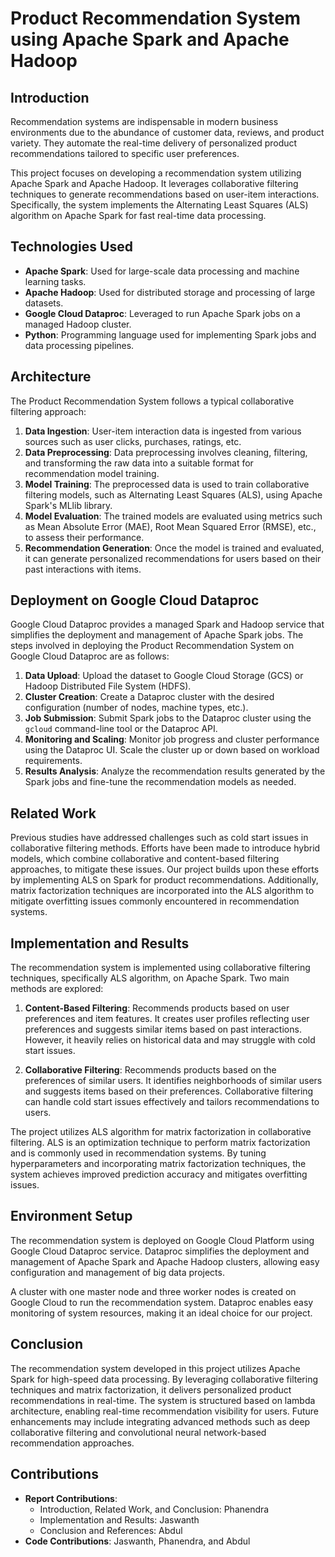 # Product Recommendation System using Apache Spark and Apache Hadoop

## Introduction

Recommendation systems are indispensable in modern business environments due to the abundance of customer data, reviews, and product variety. They automate the real-time delivery of personalized product recommendations tailored to specific user preferences. 

This project focuses on developing a recommendation system utilizing Apache Spark and Apache Hadoop. It leverages collaborative filtering techniques to generate recommendations based on user-item interactions. Specifically, the system implements the Alternating Least Squares (ALS) algorithm on Apache Spark for fast real-time data processing.

## Technologies Used

- **Apache Spark**: Used for large-scale data processing and machine learning tasks.
- **Apache Hadoop**: Used for distributed storage and processing of large datasets.
- **Google Cloud Dataproc**: Leveraged to run Apache Spark jobs on a managed Hadoop cluster.
- **Python**: Programming language used for implementing Spark jobs and data processing pipelines.

## Architecture

The Product Recommendation System follows a typical collaborative filtering approach:

1. **Data Ingestion**: User-item interaction data is ingested from various sources such as user clicks, purchases, ratings, etc.
2. **Data Preprocessing**: Data preprocessing involves cleaning, filtering, and transforming the raw data into a suitable format for recommendation model training.
3. **Model Training**: The preprocessed data is used to train collaborative filtering models, such as Alternating Least Squares (ALS), using Apache Spark's MLlib library.
4. **Model Evaluation**: The trained models are evaluated using metrics such as Mean Absolute Error (MAE), Root Mean Squared Error (RMSE), etc., to assess their performance.
5. **Recommendation Generation**: Once the model is trained and evaluated, it can generate personalized recommendations for users based on their past interactions with items.

## Deployment on Google Cloud Dataproc

Google Cloud Dataproc provides a managed Spark and Hadoop service that simplifies the deployment and management of Apache Spark jobs. The steps involved in deploying the Product Recommendation System on Google Cloud Dataproc are as follows:

1. **Data Upload**: Upload the dataset to Google Cloud Storage (GCS) or Hadoop Distributed File System (HDFS).
2. **Cluster Creation**: Create a Dataproc cluster with the desired configuration (number of nodes, machine types, etc.).
3. **Job Submission**: Submit Spark jobs to the Dataproc cluster using the `gcloud` command-line tool or the Dataproc API.
4. **Monitoring and Scaling**: Monitor job progress and cluster performance using the Dataproc UI. Scale the cluster up or down based on workload requirements.
5. **Results Analysis**: Analyze the recommendation results generated by the Spark jobs and fine-tune the recommendation models as needed.

## Related Work

Previous studies have addressed challenges such as cold start issues in collaborative filtering methods. Efforts have been made to introduce hybrid models, which combine collaborative and content-based filtering approaches, to mitigate these issues. Our project builds upon these efforts by implementing ALS on Spark for product recommendations. Additionally, matrix factorization techniques are incorporated into the ALS algorithm to mitigate overfitting issues commonly encountered in recommendation systems.

## Implementation and Results

The recommendation system is implemented using collaborative filtering techniques, specifically ALS algorithm, on Apache Spark. Two main methods are explored:

1. **Content-Based Filtering**: Recommends products based on user preferences and item features. It creates user profiles reflecting user preferences and suggests similar items based on past interactions. However, it heavily relies on historical data and may struggle with cold start issues.

2. **Collaborative Filtering**: Recommends products based on the preferences of similar users. It identifies neighborhoods of similar users and suggests items based on their preferences. Collaborative filtering can handle cold start issues effectively and tailors recommendations to users.

The project utilizes ALS algorithm for matrix factorization in collaborative filtering. ALS is an optimization technique to perform matrix factorization and is commonly used in recommendation systems. By tuning hyperparameters and incorporating matrix factorization techniques, the system achieves improved prediction accuracy and mitigates overfitting issues.

## Environment Setup

The recommendation system is deployed on Google Cloud Platform using Google Cloud Dataproc service. Dataproc simplifies the deployment and management of Apache Spark and Apache Hadoop clusters, allowing easy configuration and management of big data projects. 

A cluster with one master node and three worker nodes is created on Google Cloud to run the recommendation system. Dataproc enables easy monitoring of system resources, making it an ideal choice for our project.

## Conclusion

The recommendation system developed in this project utilizes Apache Spark for high-speed data processing. By leveraging collaborative filtering techniques and matrix factorization, it delivers personalized product recommendations in real-time. The system is structured based on lambda architecture, enabling real-time recommendation visibility for users. Future enhancements may include integrating advanced methods such as deep collaborative filtering and convolutional neural network-based recommendation approaches.

## Contributions

- **Report Contributions**:
  - Introduction, Related Work, and Conclusion: Phanendra
  - Implementation and Results: Jaswanth
  - Conclusion and References: Abdul
- **Code Contributions**: Jaswanth, Phanendra, and Abdul

